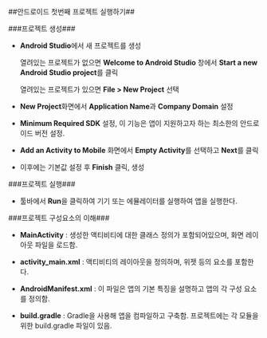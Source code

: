 ##안드로이드 첫번째 프로젝트 실행하기##

###프로젝트 생성###
* **Android Studio**에서 새 프로젝트를 생성
	
	열려있는 프로젝트가 없으면 **Welcome to Android Studio** 창에서 **Start a new Android Studio project**를 클릭

	열려있는 프로젝트가 있으면 **File > New Project** 선택

* **New Project**화면에서 **Application Name**과 **Company Domain** 설정	

* **Minimum Required SDK** 설정, 이 기능은 앱이 지원하고자 하는 최소한의 안드로이드 버전 설정.

* **Add an Activity to Mobile** 화면에서 **Empty Activity**를 선택하고 **Next**를 클릭

* 이후에는 기본값 설정 후 **Finish** 클릭, 생성

###프로젝트 실행###

* 툴바에서 **Run**을 클릭하여 기기 또는 에뮬레이터를 실행하여 앱을 실행한다. 

###프로젝트 구성요소의 이해###

* **MainActivity** : 생성한 액티비티에 대한 클래스 정의가 포함되어있으며, 화면 레이아웃 파일을 로드함.

* **activity_main.xml** : 액티비티의 레이아웃을 정의하며, 위젯 등의 요소를 포함한다.

* **AndroidManifest.xml** : 이 파일은 앱의 기본 특징을 설명하고 앱의 각 구성 요소를 정의함.

* **build.gradle** : Gradle을 사용해 앱을 컴파일하고 구축함. 프로젝트에는 각 모듈을 위한 build.gradle 파일이 있음.